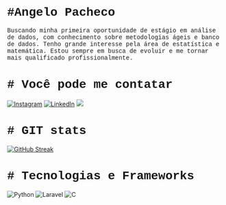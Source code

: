 <h1 style="font-family: courier,arial,helvetica;">#Angelo Pacheco </h1>

<p style="font-family: courier,arial,helvetica;" text-align>Buscando minha primeira oportunidade de estágio em análise de dados, com conhecimento sobre metodologias ágeis e banco de dados. Tenho grande interesse pela área de estatística e matemática. Estou sempre em busca de evoluir e me tornar mais qualificado profissionalmente. <p>

<h1 style="font-family: courier,arial,helvetica;"># Você pode me contatar </h1>

[![Instagram](https://img.shields.io/badge/Instagram-000?style=for-the-badge&logo=instagram&logoColor=white)](https://www.instagram.com/anjeelopp/)
[![LinkedIn](https://img.shields.io/badge/LinkedIn-000?style=for-the-badge&logo=linkedin&logoColor=white)](https://www.linkedin.com/in/ângelo-pacheco/)
<a href = "mailto: angelopacheco166@gmail.com"><img src="https://img.shields.io/badge/Gmail-000?style=for-the-badge&logo=gmail&logoColor=white"></a>

<h1 style="font-family: courier,arial,helvetica;"># GIT stats</h1>

[![GitHub Streak](https://streak-stats.demolab.com/?user=anjeelo&theme=bear&background=000&border=30A3DC&dates=FFF)](https://git.io/streak-stats)

<h1 style="font-family: courier,arial,helvetica;"># Tecnologias e Frameworks</h1>

![Python](https://img.shields.io/badge/Python-000?style=for-the-badge&logo=python&logoColor=white) 
![Laravel](https://img.shields.io/badge/Laravel-000?style=for-the-badge&logo=laravel&logoColor=white)
![C](https://img.shields.io/badge/C-000?style=for-the-badge&logo=c&logoColor=white)

